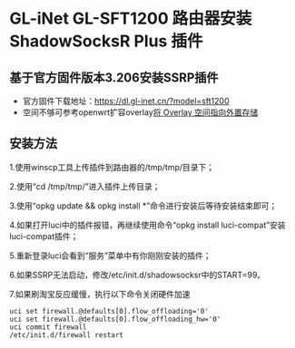 # GL-iNet GL-SFT1200 路由器安装 ShadowSocksR Plus 插件

## 基于官方固件版本3.206安装SSRP插件

- 官方固件下载地址：https://dl.gl-inet.cn/?model=sft1200
- 空间不够可参考openwrt扩容overlay[将 Overlay 空间指向外置存储](https://blog.digicat-studio.com/Technology/openwrt_overlay.html)

## 安装方法
1.使用winscp工具上传插件到路由器的/tmp/tmp/目录下；

2.使用“cd /tmp/tmp/”进入插件上传目录；

3.使用“opkg update && opkg install *”命令进行安装后等待安装结束即可；

4.如果打开luci中的插件报错，再继续使用命令“opkg install luci-compat”安装luci-compat插件；

5.重新登录luci会看到“服务”菜单中有你刚刚安装的插件；

6.如果SSRP无法启动，修改/etc/init.d/shadowsocksr中的START=99。

7.如果刷淘宝反应缓慢，执行以下命令关闭硬件加速

    uci set firewall.@defaults[0].flow_offloading='0'
    uci set firewall.@defaults[0].flow_offloading_hw='0'
    uci commit firewall
    /etc/init.d/firewall restart

